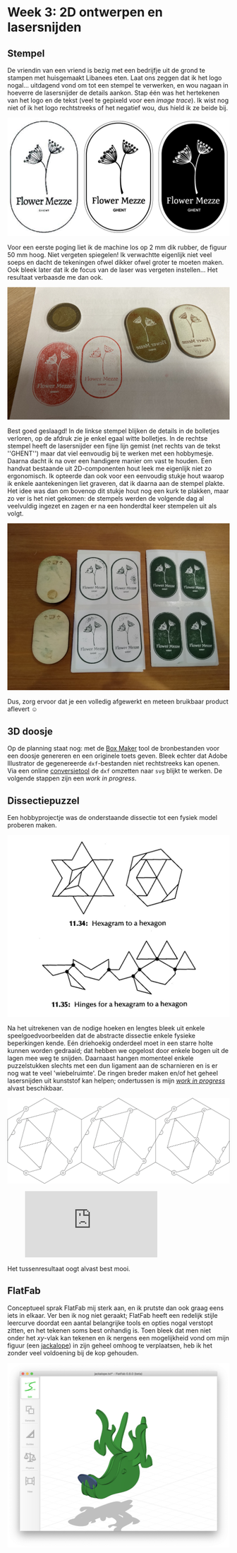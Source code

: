 # Week 3: 2D ontwerpen en lasersnijden

## Stempel

De vriendin van een vriend is bezig met een bedrijfje uit de grond te stampen met huisgemaakt Libanees eten. Laat ons zeggen dat ik het logo nogal… uitdagend vond om tot een stempel te verwerken, en wou nagaan in hoeverre de lasersnijder de details aankon. Stap één was het hertekenen van het logo en de tekst (veel te gepixeld voor een _image trace_). Ik wist nog niet of ik het logo rechtstreeks of het negatief wou, dus hield ik ze beide bij.

![mezze1](../assets/images/03FlowerMezze1.jpg "Mezze Flower stempel 1")

Voor een eerste poging liet ik de machine los op 2 mm dik rubber, de figuur 50 mm hoog. Niet vergeten spiegelen! Ik verwachtte eigenlijk niet veel soeps en dacht de tekeningen ofwel dikker ofwel groter te moeten maken. Ook bleek later dat ik de focus van de laser was vergeten instellen… Het resultaat verbaasde me dan ook.

![mezze2](../assets/images/03FlowerMezze2.jpg "Mezze Flower stempel 2")

Best goed geslaagd! In de linkse stempel blijken de details in de bolletjes verloren, op de afdruk zie je enkel egaal witte bolletjes. In de rechtse stempel heeft de lasersnijder een fijne lijn gemist (net rechts van de tekst ''GHENT'') maar dat viel eenvoudig bij te werken met een hobbymesje. Daarna dacht ik na over een handigere manier om vast te houden. Een handvat bestaande uit 2D-componenten hout leek me eigenlijk niet zo ergonomisch. Ik opteerde dan ook voor een eenvoudig stukje hout waarop ik enkele aantekeningen liet graveren, dat ik daarna aan de stempel plakte. Het idee was dan om bovenop dit stukje hout nog een kurk te plakken, maar zo ver is het niet gekomen: de stempels werden de volgende dag al veelvuldig ingezet en zagen er na een honderdtal keer stempelen uit als volgt.

![mezze3](../assets/images/03FlowerMezze3.jpg "Mezze Flower stempel 3")

Dus, zorg ervoor dat je een volledig afgewerkt en meteen bruikbaar product aflevert &#9786;

## 3D doosje

Op de planning staat nog: met de [Box Maker](http://ingegno.be/Manuals/openjscad/boxmaker.html) tool de bronbestanden voor een doosje genereren en een originele toets geven. Bleek echter dat Adobe Illustrator de gegenereerde `dxf`-bestanden niet rechtstreeks kan openen. Via een online [conversietool](https://www.dxfconverter.org/) de `dxf` omzetten naar `svg` blijkt te werken. De volgende stappen zijn een _work in progress_.

## Dissectiepuzzel

Een hobbyprojectje was de onderstaande dissectie tot een fysiek model proberen maken.

![hexagram](../assets/images/03HexagramToHexagon.jpg "Hexagram to hexagon")

Na het uitrekenen van de nodige hoeken en lengtes bleek uit enkele speelgoedvoorbeelden dat de abstracte dissectie enkele fysieke beperkingen kende. Eén driehoekig onderdeel moet in een starre holte kunnen worden gedraaid; dat hebben we opgelost door enkele bogen uit de lagen mee weg te snijden. Daarnaast hangen momenteel enkele puzzelstukken slechts met een dun ligament aan de scharnieren en is er nog wat te veel 'wiebelruimte'. De ringen breder maken en/of het geheel lasersnijden uit kunststof kan helpen; ondertussen is mijn [_work in progress_](../assets/HexagramToHexagon.ai) alvast beschikbaar.

![hexagram2](../assets/images/03HexagramToHexagon2.png "Hexagram to hexagon: bouwplan")

<figure class="video_container">
  <iframe src="https://www.youtube.com/embed/PowHLOfiBgA" frameborder="0" allowfullscreen="true">
  </iframe>
</figure>

Het tussenresultaat oogt alvast best mooi.

## FlatFab

Conceptueel sprak FlatFab mij sterk aan, en ik prutste dan ook graag eens iets in elkaar. Ver ben ik nog niet geraakt; FlatFab heeft een redelijk stijle leercurve doordat een aantal belangrijke tools en opties nogal verstopt zitten, en het tekenen soms best onhandig is. Toen bleek dat men niet onder het _xy_-vlak kan tekenen en ik nergens een mogelijkheid vond om mijn figuur (een [jackalope](https://en.wikipedia.org/wiki/Jackalope)) in zijn geheel omhoog te verplaatsen, heb ik het zonder veel voldoening bij de kop gehouden.

![flatfab](../assets/images/03FlatfabJackalope.png "FlatFab")
